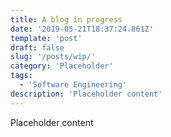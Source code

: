```yaml
---
title: A blog in progress
date: '2019-05-21T18:37:24.861Z'
template: 'post'
draft: false
slug: '/posts/wip/'
category: 'Placeholder'
tags:
  - 'Software Engineering'
description: 'Placeholder content'
---
```


Placeholder content

